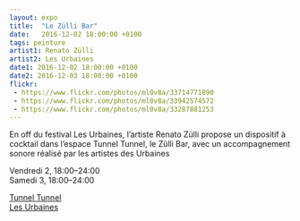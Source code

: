 ```yaml
---
layout: expo
title:  "Le Zülli Bar"
date:   2016-12-02 18:00:00 +0100
tags: peinture
artist1: Renato Zülli
artist2: Les Urbaines
date1: 2016-12-02 18:00:00 +0100
date2: 2016-12-03 18:00:00 +0100
flickr:
 - https://www.flickr.com/photos/ml0v8a/33714771890
 - https://www.flickr.com/photos/ml0v8a/33942574572
 - https://www.flickr.com/photos/ml0v8a/33287881253
---
```


En off du festival Les Urbaines, l’artiste Renato Zülli propose un dispositif à cocktail dans l’espace Tunnel Tunnel, le Zülli Bar, avec un accompagnement sonore réalisé par les artistes des Urbaines

Vendredi 2, 18:00–24:00  
Samedi 3, 18:00–24:00

[Tunnel Tunnel](http://tunneltunnel.ch)  
[Les Urbaines](http://www.urbaines.ch/archives/fr)
